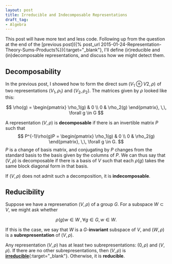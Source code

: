 ```yaml
---
layout: post
title: Irreducible and Indecomposable Representations
draft_tag: 
- Algebra
---
```


This post will have more text and less code. Following up from the question at the end of the [previous post]({% post_url 2015-01-24-Representation-Theory-Sums-Products%}){:target="_blank"}, I'll define (ir)reducible and (in)decomposable representations, and discuss how we might detect them.

<!--more-->
## Decomposability
In the previous post, I showed how to form the direct sum $(V_1 \oplus V2,\rho)$ of two representations $(V_1,\rho_1)$ and $(V_2,\rho_2)$. The matrices given by $\rho$ looked like this:

$$
\rho(g) = 
\begin{pmatrix}
\rho_1(g) & 0 \\
0 & \rho_2(g)
\end{pmatrix}, \,\, \forall g \in G
$$

A representation $(V,\rho)$ is **decomposable** if there is an invertible matrix $P$ such that
$$
P^{-1}\rho(g)P = 
\begin{pmatrix}
\rho_1(g) & 0 \\
0 & \rho_2(g)
\end{pmatrix}, \,\, \forall g \in G.
$$
$P$ is a change of basis matrix, and conjugating by $P$ changes from the standard basis to the basis given by the columns of $P$. We can thus say that $(V,\rho)$ is decomposable if there is a basis of $V$ such that each $\rho(g)$ takes the same block diagonal form in that basis.

If $(V,\rho)$ does not admit such a decomposition, it is **indecomposable**.

## Reducibility
Suppose we have a represenation $(V,\rho)$ of a group $G$. For a subspace $W \subset V$, we might ask whether 

$$\rho(g)w \in W \,, \forall g \in G, w \in W.$$

If this is the case, we say that $W$ is a $G$-**invariant** subspace of $V$, and $(W,\rho)$ is a  **subrepresentation** of $(V,\rho)$.

Any representation $(V,\rho)$ has at least two subrepresentations: $(0,\rho)$ and $(V,\rho)$. If there are no other subrepresentations, then $(V,\rho)$ is [**irreducible**](http://en.wikipedia.org/wiki/Irreducible_representation){:target="_blank"}. Otherwise, it is **reducible**.






